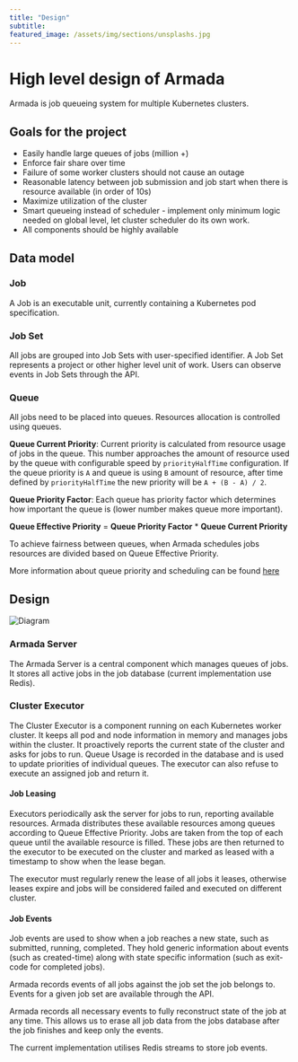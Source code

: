 ```yaml
---
title: "Design"
subtitle: 
featured_image: /assets/img/sections/unsplashs.jpg
---
```


# High level design of Armada
Armada is job queueing system for multiple Kubernetes clusters.

## Goals for the project
- Easily handle large queues of jobs (million +)
- Enforce fair share over time
- Failure of some worker clusters should not cause an outage
- Reasonable latency between job submission and job start when there is resource available (in order of 10s)
- Maximize utilization of the cluster
- Smart queueing instead of scheduler - implement only minimum logic needed on global level, let cluster scheduler do its own work.
- All components should be highly available

## Data model
### Job
A Job is an executable unit, currently containing a Kubernetes pod specification.

### Job Set
All jobs are grouped into Job Sets with user-specified identifier. A Job Set represents a project or other higher level unit of work. Users can observe events in Job Sets through the API.

### Queue
All jobs need to be placed into queues. Resources allocation is controlled using queues.

**Queue Current Priority**: Current priority is calculated from resource usage of jobs in the queue. This number approaches the amount of resource used by the queue with configurable speed by `priorityHalfTime` configuration. If the queue priority is `A` and queue is using `B` amount of resource, after time defined by `priorityHalfTime` the new priority will be `A + (B - A) / 2`.

**Queue Priority Factor**: Each queue has priority factor which determines how important the queue is (lower number makes queue more important).

**Queue Effective Priority** = **Queue Priority Factor** * **Queue Current Priority**

To achieve fairness between queues, when Armada schedules jobs resources are divided based on Queue Effective Priority.

More information about queue priority and scheduling can be found [here](./priority.md)

## Design
![Diagram](/img/batch-api.svg)

### Armada Server
The Armada Server is a central component which manages queues of jobs.
It stores all active jobs in the job database (current implementation use Redis).

### Cluster Executor
The Cluster Executor is a component running on each Kubernetes worker cluster. It keeps all pod and node information in memory and manages jobs within the cluster.
It proactively reports the current state of the cluster and asks for jobs to run.
Queue Usage is recorded in the database and is used to update priorities of individual queues.
The executor can also refuse to execute an assigned job and return it.

#### Job Leasing
Executors periodically ask the server for jobs to run, reporting available resources. Armada distributes these available resources among queues according to Queue Effective Priority. 
Jobs are taken from the top of each queue until the available resource is filled. These jobs are then returned to the executor to be executed on the cluster and marked as leased with a timestamp to show when the lease began.

The executor must regularly renew the lease of all jobs it leases, otherwise leases expire and jobs will be considered failed and executed on different cluster.

#### Job Events
Job events are used to show when a job reaches a new state, such as submitted, running, completed. They hold generic information about events (such as created-time) along with state specific information (such as exit-code for completed jobs).

Armada records events of all jobs against the job set the job belongs to. Events for a given job set are available through the API.

Armada records all necessary events to fully reconstruct state of the job at any time. This allows us to erase all job data from the jobs database after the job finishes and keep only the events.

The current implementation utilises Redis streams to store job events.

